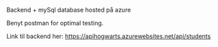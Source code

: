 Backend + mySql database hosted på azure

Benyt postman for optimal testing.

Link til backend her: https://apihogwarts.azurewebsites.net/api/students
